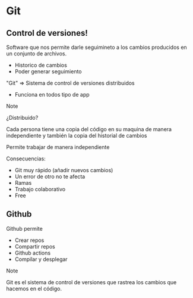 # Git

## Control de versiones!

Software que nos permite darle seguimineto a los cambios producidos en un conjunto de archivos.

- Historico de cambios
- Poder generar seguimiento

"Git" => Sistema de control de versiones distribuidos

- Funciona en todos tipo de app

> [!NOTE]
> ¿Distribuido?

Cada persona tiene una copia del código en su maquina de manera independiente y también la copia del historial de cambios

Permite trabajar de manera independiente

Consecuencias:

- Git muy rápido (añadir nuevos cambios)
- Un error de otro no te afecta
- Ramas
- Trabajo colaborativo
- Free

## Github

Github permite

- Crear repos
- Compartir repos
- Github actions
- Compilar y desplegar

> [!NOTE]
> Git es el sistema de control de versiones que rastrea los cambios que hacemos en el código.
